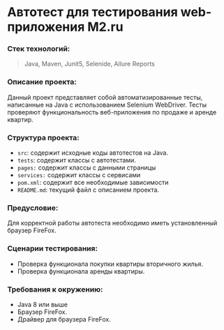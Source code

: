 # Автотест для тестирования web-приложения M2.ru

### Стек технологий:

>Java, Maven, Junit5, Selenide, Allure Reports

### Описание проекта:
Данный проект представляет собой автоматизированные тесты, 
написанные на Java с использованием Selenium WebDriver. 
Тесты проверяют функциональность веб-приложения по продаже 
и аренде квартир.

### Структура проекта:
- `src`: содержит исходные коды автотестов на Java.
- `tests`: содержит классы с автотестами.
- `pages:` содержит классы с данными страницы
- `services:` содержит классы с сервисами
- `pom.xml`: содержит все необходимые зависимости
- `README.md`: текущий файл с описанием проекта.

### Предусловие:
Для корректной работы автотеста необходимо иметь установленный браузер FireFox.

### Сценарии тестирования:
- Проверка функционала покупки квартиры вторичного жилья.
- Проверка функционала аренды квартиры.

### Требования к окружению:
- Java 8 или выше
- Браузер FireFox.
- Драйвер для браузера FireFox.

